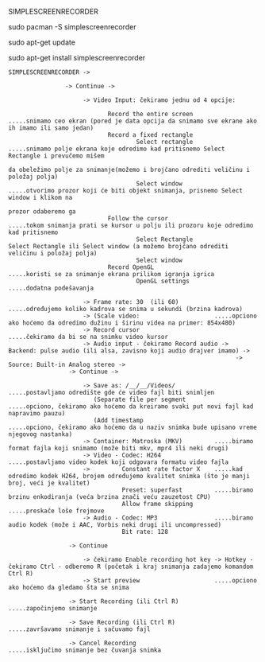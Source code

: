 SIMPLESCREENRECORDER
 
sudo pacman -S simplescreenrecorder

sudo apt-get update

sudo apt-get install simplescreenrecorder


    SIMPLESCREENRECORDER ->
     
                    -> Continue -> 
                        
                         -> Video Input: čekiramo jednu od 4 opcije:
                        
                                Record the entire screen           .....snimamo ceo ekran (pored je data opcija da snimamo sve ekrane ako ih imamo ili samo jedan) 
                                Record a fixed rectangle           
                                        Select rectangle                .....snimamo polje ekrana koje odredimo kad pritisnemo Select Rectangle i prevučemo mišem 
                                                                             da obeležimo polje za snimanje(možemo i brojčano odrediti veličinu i položaj polja)
                                        Select window                   .....otvorimo prozor koji će biti objekt snimanja, prisnemo Select window i klikom na
                                                                             prozor odaberemo ga                                 
                                Follow the cursor                  .....tokom snimanja prati se kursor u polju ili prozoru koje odredimo kad pritisnemo  
                                        Select Rectangle                Select Rectangle ili Select window (a možemo brojčano odrediti veličinu i položaj polja)
                                        Select window
                                Record OpenGL                      .....koristi se za snimanje ekrana prilikom igranja igrica
                                        OpenGL settings                 .....dodatna podešavanja
                        
                         -> Frame rate: 30  (ili 60)          .....određujemo koliko kadrova se snima u sekundi (brzina kadrova)
                         -> (Scale video:                     .....opciono ako hoćemo da odredimo dužinu i širinu videa na primer: 854x480)
                         -> Record cursor                     .....čekiramo da bi se na snimku video kursor
                         -> Audio input - čekiramo Record audio -> Backend: pulse audio (ili alsa, zavisno koji audio drajver imamo) -> 
                                                                    -> Source: Built-in Analog stereo ->
                     -> Continue ->
                     
                         -> Save as: /__/__/Videos/           .....postavljamo odredište gde će video fajl biti snimljen 
                            (Separate file per segment        .....opciono, čekiramo ako hoćemo da kreiramo svaki put novi fajl kad napravimo pauzu)
                            (Add timestamp                    .....opciono, čekiramo ako hoćemo da u naziv snimka bude upisano vreme njegovog nastanka)
                         -> Container: Matroska (MKV)         .....biramo format fajla koji snimamo (može biti mkv, mpr4 ili neki drugi)
                         -> Video - Codec: H264               .....postavljamo video kodek koji odgovara formatu video fajla
                         ->         Constant rate factor X    .....kad odredimo kodek H264, brojem određujemo kvalitet snimka (što je manji broj, veći je kvalitet)
                                    Preset: superfast         .....biramo brzinu enkodiranja (veća brzina znači veću zauzetost CPU)
                                    Allow frame skipping      .....preskače loše frejmove
                         -> Audio - Codec: MP3                .....biramo audio kodek (može i AAC, Vorbis neki drugi ili uncompressed)
                                    Bit rate: 128
                                    
                     -> Continue
                     
                         -> čekiramo Enable recording hot key -> Hotkey - čekiramo Ctrl - odberemo R (početak i kraj snimanja zadajemo komandom Ctrl R)
                         -> Start preview                     .....opciono ako hoćemo da gledamo šta se snima
                         
                     -> Start Recording (ili Ctrl R)          .....započinjemo snimanje
                     
                     -> Save Recording (ili Ctrl R)           .....završavamo snimanje i sačuvamo fajl 
                     
                     -> Cancel Recording                      .....isključimo snimanje bez čuvanja snimka        
                             
                     
